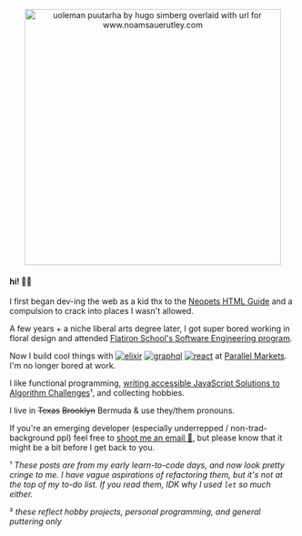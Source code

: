 
<p align="center">
  <a href="https://www.noamsauerutley.com/"><img width="450" alt="uoleman puutarha by hugo simberg overlaid with url for www.noamsauerutley.com" src="https://user-images.githubusercontent.com/17517253/114214423-aa585280-993a-11eb-985a-48c86a9d9dd0.png"></a>
</p>
  
#### hi! 👋🏻
I first began dev-ing the web as a kid thx to the [Neopets HTML Guide](http://www.neopets.com/help/html1.phtml) and a compulsion to crack into places I wasn't allowed. 

A few years + a niche liberal arts degree later, I got super bored working in floral design and attended [Flatiron School's Software Engineering program](https://flatironschool.com/career-courses/coding-bootcamp). 

Now I build cool things with <a href="https://elixir-lang.org/"><img alt="elixir" src="https://img.shields.io/badge/Elixir-informational?style=flat&logo=elixir&logoColor=9ba4b4&color=31363e"></a> <a href="https://graphql.org/"><img alt="graphql" src="https://img.shields.io/badge/Graphql-informational?style=flat&logo=graphql&logoColor=9ba4b4&color=31363e"></a> <a href="https://reactjs.org/"><img alt="react" src="https://img.shields.io/badge/React-informational?style=flat&logo=react&logoColor=9ba4b4&color=31363e"></a> at [Parallel Markets](https://parallelmarkets.com/). I'm no longer bored at work.

I like functional programming, [writing accessible JavaScript Solutions to Algorithm Challenges](https://medium.com/@noamsauerutley)¹, and collecting hobbies.

I live in ~~Texas~~ ~~Brooklyn~~ Bermuda & use they/them pronouns.

<p>
If you're an emerging developer (especially underrepped / non-trad-background ppl) feel free to <a href="mailto:noamsauerutley@gmail.com">shoot me an email 📧</a>, but please know that it might be a bit before I get back to you.
</p>

¹ _These posts are from my early learn-to-code days, and now look pretty cringe to me. I have vague aspirations of refactoring them, but it's not at the top of my to-do list. If you read them, IDK why I used `let` so much either._

² _these reflect hobby projects, personal programming, and general puttering only_
